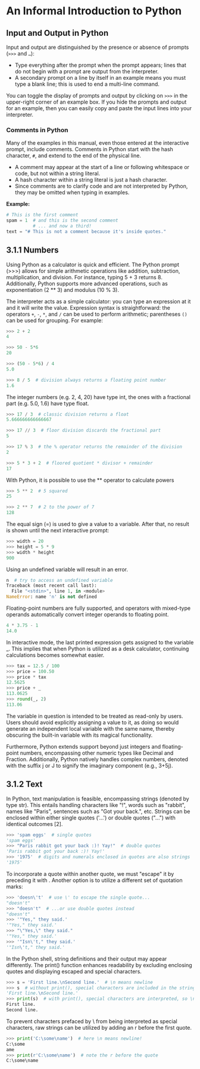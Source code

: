 # An Informal Introduction to Python

## Input and Output in Python

Input and output are distinguished by the presence or absence of prompts (`>>>` and `…`):

- Type everything after the prompt when the prompt appears; lines that do not begin with a prompt are output from the interpreter.
- A secondary prompt on a line by itself in an example means you must type a blank line; this is used to end a multi-line command.

You can toggle the display of prompts and output by clicking on `>>>` in the upper-right corner of an example box. If you hide the prompts and output for an example, then you can easily copy and paste the input lines into your interpreter.

### Comments in Python

Many of the examples in this manual, even those entered at the interactive prompt, include comments. Comments in Python start with the hash character, `#`, and extend to the end of the physical line.

- A comment may appear at the start of a line or following whitespace or code, but not within a string literal.
- A hash character within a string literal is just a hash character.
- Since comments are to clarify code and are not interpreted by Python, they may be omitted when typing in examples.

**Example:**

```python
# This is the first comment
spam = 1  # and this is the second comment
          # ... and now a third!
text = "# This is not a comment because it's inside quotes."
```

## 3.1.1 Numbers
Using Python as a calculator is quick and efficient. The Python prompt (>>>) allows for simple arithmetic operations like addition, subtraction, multiplication, and division. For instance, typing 5 + 3 returns 8. Additionally, Python supports more advanced operations, such as exponentiation (2 ** 3) and modulus (10 % 3).

The interpreter acts as a simple calculator: you can type an expression at it and it will write the value. Expression syntax is straightforward: the operators `+`, `-`, `*`, and `/` can be used to perform arithmetic; parentheses `()` can be used for grouping. For example:

```python
>>> 2 + 2
4

>>> 50 - 5*6
20

>>> (50 - 5*6) / 4
5.0

>>> 8 / 5  # division always returns a floating point number
1.6
```

The integer numbers (e.g. 2, 4, 20) have type int, the ones with a fractional part (e.g. 5.0, 1.6) have type float.

```python
>>> 17 / 3  # classic division returns a float
5.666666666666667

>>> 17 // 3  # floor division discards the fractional part
5

>>> 17 % 3  # the % operator returns the remainder of the division
2

>>> 5 * 3 + 2  # floored quotient * divisor + remainder
17
```

With Python, it is possible to use the ** operator to calculate powers

```python
>>> 5 ** 2  # 5 squared
25

>>> 2 ** 7  # 2 to the power of 7
128
```


The equal sign (=) is used to give a value to a variable. After that, no result is shown until the next interactive prompt:

```python
>>> width = 20
>>> height = 5 * 9
>>> width * height
900
```

Using an undefined variable will result in an error.

```python
n  # try to access an undefined variable
Traceback (most recent call last):
  File "<stdin>", line 1, in <module>
NameError: name 'n' is not defined
```


Floating-point numbers are fully supported, and operators with mixed-type operands automatically convert integer operands to floating point.

```python
4 * 3.75 - 1
14.0
```

In interactive mode, the last printed expression gets assigned to the variable _. This implies that when Python is utilized as a desk calculator, continuing calculations becomes somewhat easier.

```python
>>> tax = 12.5 / 100
>>> price = 100.50
>>> price * tax
12.5625
>>> price + _
113.0625
>>> round(_, 2)
113.06
```

The variable in question is intended to be treated as read-only by users. Users should avoid explicitly assigning a value to it, as doing so would generate an independent local variable with the same name, thereby obscuring the built-in variable with its magical functionality.

Furthermore, Python extends support beyond just integers and floating-point numbers, encompassing other numeric types like Decimal and Fraction. Additionally, Python natively handles complex numbers, denoted with the suffix j or J to signify the imaginary component (e.g., 3+5j).

## 3.1.2 Text
In Python, text manipulation is feasible, encompassing strings (denoted by type str). This entails handling characters like "!", words such as "rabbit", names like "Paris", sentences such as "Got your back.", etc. Strings can be enclosed within either single quotes ('...') or double quotes ("...") with identical outcomes [2].

```python
>>> 'spam eggs'  # single quotes
'spam eggs'
>>> "Paris rabbit got your back :)! Yay!"  # double quotes
'Paris rabbit got your back :)! Yay!'
>>> '1975'  # digits and numerals enclosed in quotes are also strings
'1975'
```

To incorporate a quote within another quote, we must "escape" it by preceding it with . Another option is to utilize a different set of quotation marks:

```python
>>> 'doesn\'t'  # use \' to escape the single quote...
"doesn't"
>>> "doesn't"  # ...or use double quotes instead
"doesn't"
>>> '"Yes," they said.'
'"Yes," they said.'
>>> "\"Yes,\" they said."
'"Yes," they said.'
>>> '"Isn\'t," they said.'
'"Isn\'t," they said.'
```

In the Python shell, string definitions and their output may appear differently. The print() function enhances readability by excluding enclosing quotes and displaying escaped and special characters.

```python
>>> s = 'First line.\nSecond line.'  # \n means newline
>>> s  # without print(), special characters are included in the string
'First line.\nSecond line.'
>>> print(s)  # with print(), special characters are interpreted, so \n produces new line
First line.
Second line.
```

To prevent characters prefaced by \ from being interpreted as special characters, raw strings can be utilized by adding an r before the first quote.

```python
>>> print('C:\some\name')  # here \n means newline!
C:\some
ame
>>> print(r'C:\some\name')  # note the r before the quote
C:\some\name
```
